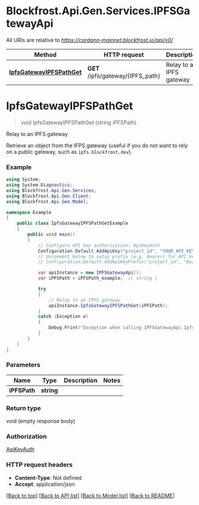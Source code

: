 # Blockfrost.Api.Gen.Services.IPFSGatewayApi

All URIs are relative to *https://cardano-mainnet.blockfrost.io/api/v0/*

Method | HTTP request | Description
------------- | ------------- | -------------
[**IpfsGatewayIPFSPathGet**](IPFSGatewayApi.md#ipfsgatewayipfspathget) | **GET** /ipfs/gateway/{IPFS_path} | Relay to an IPFS gateway

<a name="ipfsgatewayipfspathget"></a>
# **IpfsGatewayIPFSPathGet**
> void IpfsGatewayIPFSPathGet (string iPFSPath)

Relay to an IPFS gateway

Retrieve an object from the IFPS gateway (useful if you do not want to rely on a public gateway, such as `ipfs.blockfrost.dev`).

### Example
```csharp
using System;
using System.Diagnostics;
using Blockfrost.Api.Gen.Services;
using Blockfrost.Api.Gen.Client;
using Blockfrost.Api.Gen.Model;

namespace Example
{
    public class IpfsGatewayIPFSPathGetExample
    {
        public void main()
        {
            // Configure API key authorization: ApiKeyAuth
            Configuration.Default.AddApiKey("project_id", "YOUR_API_KEY");
            // Uncomment below to setup prefix (e.g. Bearer) for API key, if needed
            // Configuration.Default.AddApiKeyPrefix("project_id", "Bearer");

            var apiInstance = new IPFSGatewayApi();
            var iPFSPath = iPFSPath_example;  // string | 

            try
            {
                // Relay to an IPFS gateway
                apiInstance.IpfsGatewayIPFSPathGet(iPFSPath);
            }
            catch (Exception e)
            {
                Debug.Print("Exception when calling IPFSGatewayApi.IpfsGatewayIPFSPathGet: " + e.Message );
            }
        }
    }
}
```

### Parameters

Name | Type | Description  | Notes
------------- | ------------- | ------------- | -------------
 **iPFSPath** | **string**|  | 

### Return type

void (empty response body)

### Authorization

[ApiKeyAuth](../README.md#ApiKeyAuth)

### HTTP request headers

 - **Content-Type**: Not defined
 - **Accept**: application/json

[[Back to top]](#) [[Back to API list]](../README.md#documentation-for-api-endpoints) [[Back to Model list]](../README.md#documentation-for-models) [[Back to README]](../README.md)
